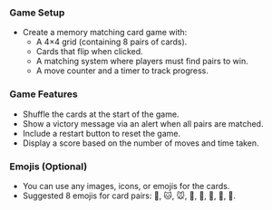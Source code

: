 ### Game Setup

- Create a memory matching card game with:
  - A 4×4 grid (containing 8 pairs of cards).
  - Cards that flip when clicked.
  - A matching system where players must find pairs to win.
  - A move counter and a timer to track progress.

### Game Features

- Shuffle the cards at the start of the game.
- Show a victory message via an alert when all pairs are matched.
- Include a restart button to reset the game.
- Display a score based on the number of moves and time taken.

### Emojis (Optional)

- You can use any images, icons, or emojis for the cards.
- Suggested 8 emojis for card pairs:
  🐶, 🐱, 🐭, 🐹, 🐰, 🦊, 🐻, 🐼.
